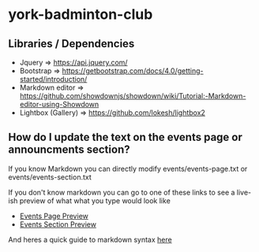 # york-badminton-club

## Libraries / Dependencies
- Jquery => https://api.jquery.com/
- Bootstrap => https://getbootstrap.com/docs/4.0/getting-started/introduction/
- Markdown editor => https://github.com/showdownjs/showdown/wiki/Tutorial:-Markdown-editor-using-Showdown
- Lightbox (Gallery) => https://github.com/lokesh/lightbox2

## How do I update the text on the events page or announcments section?

If you know Markdown you can directly modify events/events-page.txt or events/events-section.txt

If you don't know markdown you can go to one of these links to see a live-ish preview of what what you type would look like

- [Events Page Preview](https://yorkubadminton.com/events/demo-events-page.html)
- [Events Section Preview](https://yorkubadminton.com/events/demo-events-section.html)

And heres a quick guide to markdown syntax [here](https://github.com/adam-p/markdown-here/wiki/Markdown-Cheatsheet)
